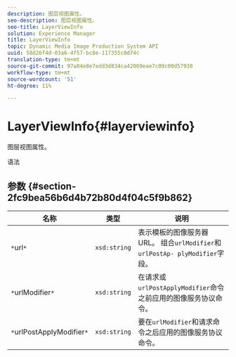 ```yaml
---
description: 图层视图属性。
seo-description: 图层视图属性。
seo-title: LayerViewInfo
solution: Experience Manager
title: LayerViewInfo
topic: Dynamic Media Image Production System API
uuid: 58d26f4d-03a6-4f57-bc8e-117355c0d74c
translation-type: tm+mt
source-git-commit: 97a84e8e7edd3d834ca42069eae7c09c00d57938
workflow-type: tm+mt
source-wordcount: '51'
ht-degree: 11%

---
```



# LayerViewInfo{#layerviewinfo}

图层视图属性。

语法

## 参数 {#section-2fc9bea56b6d4b72b80d4f04c5f9b862}

| 名称 | 类型 | 说明 |
|---|---|---|
| `*`url`*` | `xsd:string` | 表示模板的图像服务器URL。 组合`urlModifier`和`urlPostAp- plyModifier`字段。 |
| `*`urlModifier`*` | `xsd:string` | 在请求或`urlPostApplyModifier`命令之前应用的图像服务协议命令。 |
| `*`urlPostApplyModifier`*` | `xsd:string` | 要在`urlModifier`和请求命令之后应用的图像服务协议命令。 |

